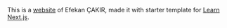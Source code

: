 This is a [website](http://efekan.kim) of Efekan ÇAKIR, made it with starter template for [Learn Next.js](https://nextjs.org/learn).
